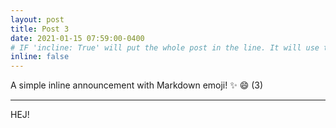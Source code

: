 ```yaml
---
layout: post
title: Post 3
date: 2021-01-15 07:59:00-0400 
# IF 'incline: True' will put the whole post in the line. It will use the whole annoucement as 'title'.
inline: false
---
```


A simple inline announcement with Markdown emoji! :sparkles: :smile: (3)

***

HEJ!
